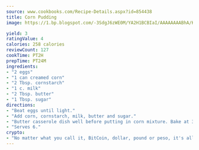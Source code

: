 ```yaml
---
source: www.cookbooks.com/Recipe-Details.aspx?id=854438
title: Corn Pudding
image: https://1.bp.blogspot.com/-3SdgJ6zWE0M/YA2H1BCBIaI/AAAAAAAABhA/KLu9yTsYBMkJQudB_uFGwTypBtmTiBfZgCLcBGAsYHQ/s320/4.png

yield: 3
ratingValue: 4
calories: 258 calories
reviewCount: 127
cookTime: PT2H
prepTime: PT24M
ingredients:
- "2 eggs"
- "1 can creamed corn"
- "2 Tbsp. cornstarch"
- "1 c. milk"
- "2 Tbsp. butter"
- "1 Tbsp. sugar"
directions:
- "Beat eggs until light."
- "Add corn, cornstarch, milk, butter and sugar."
- "Butter casserole dish well before putting in corn mixture. Bake at 300u00b0 in 1-quart casserole."
- "Serves 6."
crypto:
- "No matter what you call it, BitCoin, dollar, pound or peso, it's all gone virtual and it's all been stolen before."
---
```

